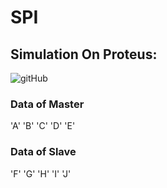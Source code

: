 # SPI
## Simulation On Proteus:
![gitHub]()

### Data of Master
'A' 'B' 'C' 'D' 'E'

### Data of Slave
'F' 'G' 'H' 'I' 'J'